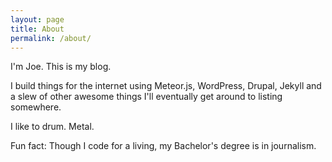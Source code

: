 ```yaml
---
layout: page
title: About
permalink: /about/
---
```


I'm Joe. This is my blog.

I build things for the internet using Meteor.js, WordPress, Drupal, Jekyll and a slew of other awesome things I'll eventually get around to listing somewhere.

I like to drum. Metal.

Fun fact: Though I code for a living, my Bachelor's degree is in journalism.